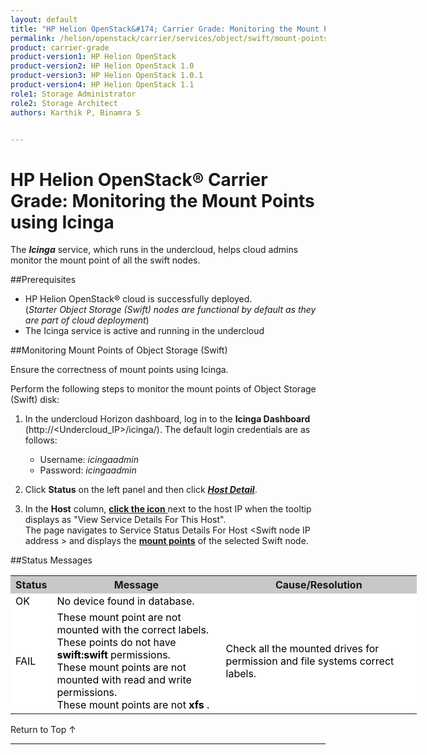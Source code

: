 ```yaml
---
layout: default
title: "HP Helion OpenStack&#174; Carrier Grade: Monitoring the Mount Points using Icinga"
permalink: /helion/openstack/carrier/services/object/swift/mount-points/
product: carrier-grade
product-version1: HP Helion OpenStack
product-version2: HP Helion OpenStack 1.0
product-version3: HP Helion OpenStack 1.0.1
product-version4: HP Helion OpenStack 1.1
role1: Storage Administrator
role2: Storage Architect
authors: Karthik P, Binamra S


---
```

<!--UNDER REVIEW-->

<script>

function PageRefresh {
onLoad="window.refresh"
}

PageRefresh();

</script>

<!--
<p style="font-size: small;"> <a href="/helion/openstack/carrier/services/object/overview/">&#9664; PREV</a> | <a href="/helion/openstack/carrier/services/overview/">&#9650; UP</a> | <a href=" /helion/openstack/carrier/services/swift/deployment/"> NEXT &#9654</a> </p>-->


# HP Helion OpenStack&#174; Carrier Grade: Monitoring the Mount Points using Icinga

The ***Icinga*** service, which runs in the undercloud, helps cloud admins monitor the  mount point of all the swift nodes.


##Prerequisites

* HP Helion OpenStack&#174; cloud is successfully deployed. <br /> (*Starter Object Storage (Swift) nodes are functional by default as they are part of cloud deployment*)
* The Icinga service is active and running in the undercloud


##Monitoring Mount Points of Object Storage (Swift) 

Ensure the correctness of mount points using Icinga.

Perform the following steps to monitor the mount points of Object Storage (Swift) disk:

1. In the undercloud Horizon dashboard, log in to the **Icinga Dashboard** (http://&lt;Undercloud_IP&gt;/icinga/). The default login credentials are as follows:
		
    * Username: *icingaadmin*
	* Password: *icingaadmin* 

2. Click **Status** on the left panel and then click 
<a href="javascript:window.open('/content/documentation/media/icinga_host-details.png','_blank','toolbar=no,menubar=no,resizable=yes,scrollbars=yes')"><b><i>Host Detail</i></b><!--(opens in a new window)--></a>.

3. In the **Host** column, <a href="javascript:window.open('/content/documentation/media/swift_icinga_view-details.png','_blank','toolbar=no,menubar=no,resizable=yes,scrollbars=yes')"><b>click the icon</b><!-- (opens in a new window)--> </a> next to the host IP when the tooltip displays as "View Service Details For This Host". <br />
The page navigates to Service Status Details For Host &lt;Swift node IP address &gt; and displays the <a href="javascript:window.open('/content/documentation/media/swift_icinga-mount-points.png','_blank','toolbar=no,menubar=no,resizable=yes,scrollbars=yes')"><b>mount points</b><!-- (opens in a new window)--></a>   of the selected Swift node.


##Status Messages

<table style="text-align: left; vertical-align: top; width:650px;">
<tr style="background-color: #C8C8C8;">
	<th>Status</th>
	<th><center>Message</center></th>
    <th><center>Cause/Resolution</center></th>
</tr>
<tr style="background-color: white; color: black;">
	<td>OK </td>
	<td>No device found in database.</td>
    <td></td>
</tr>
<tr style="background-color: white; color: black;">
	<td>FAIL </td>
	<td>These mount point are not mounted with the correct labels. <br />These points do not have <b>swift:swift</b> permissions.<br /> These mount points are not mounted with read and write permissions. <br />These mount points are not <b> xfs </b>.
</td>
    <td>Check all the mounted drives for permission and file systems correct labels.
</td>
</tr><!--
<tr style="background-color: white; color: black;">
	<td>FAIL </td>
	<td>Not mounted</td>
    <td> The named device is not mounted. The device may have failed to mount or was unmounted due to an error. To resolve, stop all Swift processes, mount all devices and restart Swift.</td>
</tr>--><!--
<tr style="background-color: white; color: black;">
	<td>UNKNOWN</td>
	<td>No devices to report</td>
    <td></td></tr>-->
</table>

<a href="#top" style="padding:14px 0px 14px 0px; text-decoration: none;"> Return to Top &#8593; </a>

----

 



